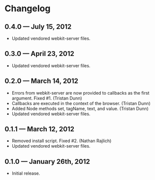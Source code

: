 # Changelog

## 0.4.0 — July 15, 2012

* Updated vendored webkit-server files.

## 0.3.0 — April 23, 2012

* Updated vendored webkit-server files.

## 0.2.0 — March 14, 2012

* Errors from webkit-server are now provided to callbacks as the first
  argument. Fixed #1. (Tristan Dunn)
* Callbacks are executed in the context of the browser. (Tristan Dunn)
* Added Node methods set, tagName, text, and value. (Tristan Dunn)
* Updated vendored webkit-server files.

## 0.1.1 — March 12, 2012

* Removed install script. Fixed #2. (Nathan Rajlich)
* Updated vendored webkit-server files.

## 0.1.0 — January 26th, 2012

* Initial release.
